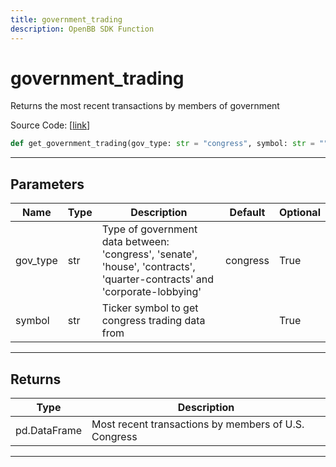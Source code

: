 ```yaml
---
title: government_trading
description: OpenBB SDK Function
---
```


# government_trading

Returns the most recent transactions by members of government

Source Code: [[link](https://github.com/OpenBB-finance/OpenBBTerminal/tree/main/openbb_terminal/stocks/government/quiverquant_model.py#L25)]
```python
def get_government_trading(gov_type: str = "congress", symbol: str = "") -> pd.DataFrame
```
---
## Parameters
| Name | Type | Description | Default | Optional |
| ---- | ---- | ----------- | ------- | -------- |
| gov_type | str | Type of government data between:<br/>'congress', 'senate', 'house', 'contracts', 'quarter-contracts' and 'corporate-lobbying' | congress | True |
| symbol | str | Ticker symbol to get congress trading data from |  | True |

---
## Returns
| Type | Description |
| ---- | ----------- |
| pd.DataFrame | Most recent transactions by members of U.S. Congress |
---
